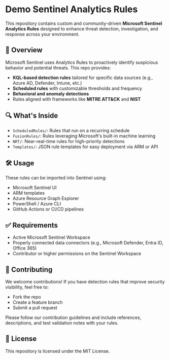 # Demo Sentinel Analytics Rules 


This repository contains custom and community-driven **Microsoft Sentinel Analytics Rules** designed to enhance threat detection, investigation, and response across your environment.

## 📌 Overview

Microsoft Sentinel uses Analytics Rules to proactively identify suspicious behavior and potential threats. This repo provides:

- **KQL-based detection rules** tailored for specific data sources (e.g., Azure AD, Defender, Intune, etc.)
- **Scheduled rules** with customizable thresholds and frequency
- **Behavioral and anomaly detections**
- Rules aligned with frameworks like **MITRE ATT&CK** and **NIST**

## 🔍 What's Inside

- `ScheduledRules/`: Rules that run on a recurring schedule
- `FusionRules/`: Rules leveraging Microsoft's built-in machine learning
- `NRT/`: Near-real-time rules for high-priority detections
- `Templates/`: JSON rule templates for easy deployment via ARM or API

## 🛠️ Usage

These rules can be imported into Sentinel using:
- Microsoft Sentinel UI
- ARM templates
- Azure Resource Graph Explorer
- PowerShell / Azure CLI
- GitHub Actions or CI/CD pipelines

## ✅ Requirements

- Active Microsoft Sentinel Workspace
- Properly connected data connectors (e.g., Microsoft Defender, Entra ID, Office 365)
- Contributor or higher permissions on the Sentinel Workspace

## 🤝 Contributing

We welcome contributions! If you have detection rules that improve security visibility, feel free to:
- Fork the repo
- Create a feature branch
- Submit a pull request

Please follow our contribution guidelines and include references, descriptions, and test validation notes with your rules.

## 📄 License

This repository is licensed under the MIT License.

